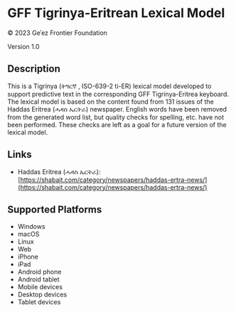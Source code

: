 GFF Tigrinya-Eritrean Lexical Model
===================================

© 2023 Geʾez Frontier Foundation

Version 1.0

Description
-----------

This is a Tigrinya (ትግርኛ , ISO-639-2 ti-ER) lexical model developed to support predictive text in 
the corresponding GFF Tigrinya-Eritrea keyboard.  The lexical model is based on the content found from 131
issues of the Haddas Eritrea (ሓዳስ ኤርትራ) newspaper. English words have been removed from the generated word list,
but quality checks for spelling, etc. have not been performed.  These checks are left as a goal for a
future version of the lexical model.



Links
-----
* Haddas Eritrea (ሓዳስ ኤርትራ): [https://shabait.com/category/newspapers/haddas-ertra-news/](https://shabait.com/category/newspapers/haddas-ertra-news/)


Supported Platforms
-------------------
 * Windows
 * macOS
 * Linux
 * Web
 * iPhone
 * iPad
 * Android phone
 * Android tablet
 * Mobile devices
 * Desktop devices
 * Tablet devices

